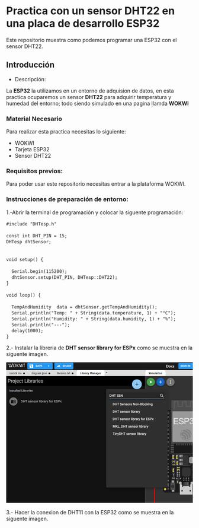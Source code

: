# Practica con un sensor **DHT22** en una placa de desarrollo **ESP32**
Este repositorio muestra como podemos programar una ESP32 con el sensor DHT22.
## Introducción
- Descripción:

La **ESP32** la utilizamos en un entorno de adquision de datos, en esta practica ocuparemos un sensor **DHT22** para adquirir temperatura y humedad del entorno; todo siendo simulado en una pagina llamda **WOKWI**
### Material Necesario
Para realizar esta practica necesitas lo siguiente:

- WOKWI
- Tarjeta ESP32
- Sensor DHT22

### Requisitos previos:
Para poder usar este repositorio necesitas entrar a la plataforma WOKWI.

### Instrucciones de preparación de entorno:
1.-Abrir la terminal de programación y colocar la siguente programación:
```
#include "DHTesp.h"

const int DHT_PIN = 15;
DHTesp dhtSensor;


void setup() {

  Serial.begin(115200);
  dhtSensor.setup(DHT_PIN, DHTesp::DHT22);
}

void loop() {

  TempAndHumidity  data = dhtSensor.getTempAndHumidity();
  Serial.println("Temp: " + String(data.temperature, 1) + "°C");
  Serial.println("Humidity: " + String(data.humidity, 1) + "%");
  Serial.println("---");
  delay(1000);
}
```
2.- Instalar la libreria de **DHT sensor library for ESPx** como se muestra en la siguente imagen.

![](https://github.com/DiegoDBG/DHT22/blob/main/PASO%202.png?raw=true)

3.- Hacer la conexion de DHT11 con la ESP32 como se muestra en la siguente imagen.

![]()
